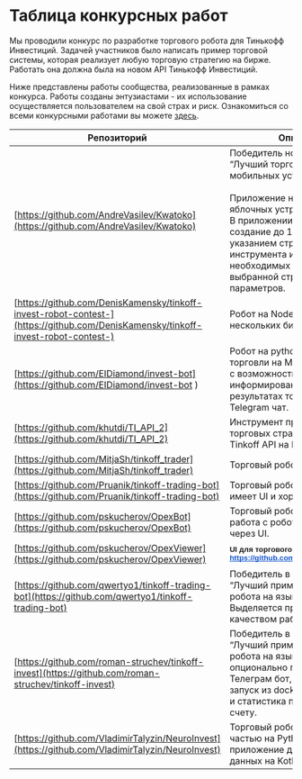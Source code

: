 # Таблица конкурсных работ

Мы проводили конкурс по разработке торгового робота для Тинькофф Инвестиций. Задачей участников было написать пример торговой системы, которая реализует любую торговую стратегию на бирже. Работать она должна была на новом API Тинькофф Инвестиций. 

Ниже представлены работы сообщества, реализованные в рамках конкурса. Работы созданы энтузиастами - их использование осуществляется пользователем на свой страх и риск. 
Ознакомиться со всеми конкурсными работами вы можете [здесь](https://github.com/Tinkoff/invest-robot-contest/blob/main/table-result.md).

| Репозиторий | Описание | Язык |
| ----------- | -------- | ---- |
| [https://github.com/AndreVasilev/Kwatoko](https://github.com/AndreVasilev/Kwatoko) | Победитель номинации “Лучший торговый робот для мобильных устройств”.<br><br>Приложение на swift для яблочных устройств.<br>В приложении доступно создание до 10 роботов с указанием стратегии, инструмента и всех необходимых для торговли по выбранной стратегии параметров. | Swift |
| [https://github.com/DenisKamensky/tinkoff-invest-robot-contest-](https://github.com/DenisKamensky/tinkoff-invest-robot-contest-) | Робот на NodeJS c поддержкой нескольких бирж. | JS |
| [https://github.com/EIDiamond/invest-bot](https://github.com/EIDiamond/invest-bot ) | Робот на python для интрадей торговли на Московской бирже с возможность информирования о сделках и результатах торговли в Telegram чат. | Python |
| [https://github.com/khutdi/TI_API_2](https://github.com/khutdi/TI_API_2) | Инструмент проработки торговых стратегий через Tinkoff API на Python. | Python |
| [https://github.com/MitjaSh/tinkoff_trader](https://github.com/MitjaSh/tinkoff_trader) | Торговый робот на Python. | Python |
| [https://github.com/Pruanik/tinkoff-trading-bot](https://github.com/Pruanik/tinkoff-trading-bot) | Торговый робот на Go и JS, имеет UI и хорошее описание. | Go, JS |
| [https://github.com/pskucherov/OpexBot](https://github.com/pskucherov/OpexBot) | Торговый робот на JS, вся работа с робот происходит через UI. | JS |
| [https://github.com/pskucherov/OpexViewer](https://github.com/pskucherov/OpexViewer) | <span style="font-size:10pt;font-family:Arial;font-weight:bold;font-style:normal;">UI для торгового робота </span>[<span style="font-size:10pt;font-family:Arial;font-weight:bold;font-style:normal;text-decoration:underline;-webkit-text-decoration-skip:none;text-decoration-skip-ink:none;color:#1155cc;">https://github.com/pskucherov/OpexBot</span>](https://github.com/pskucherov/OpexViewer) | JS |
| [https://github.com/qwertyo1/tinkoff-trading-bot](https://github.com/qwertyo1/tinkoff-trading-bot) | Победитель в номинации “Лучший пример торгового робота на языке Python”. Выделяется простотой сборки и качеством работы. | Python |
| [https://github.com/roman-struchev/tinkoff-invest](https://github.com/roman-struchev/tinkoff-invest) | Победитель в номинации “Лучший пример торгового робота на языке Java”. К роботу опционально подключается Телеграм бот, поддерживается запуск из docker, имеется CI\CD и статистика по брокерскому счету. | Java |
| [https://github.com/VladimirTalyzin/NeuroInvest](https://github.com/VladimirTalyzin/NeuroInvest) | Торговый робот с серверной частью на Python и мобильное приложение для просмотра данных на Kotlin. | Python |

